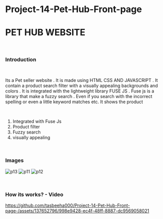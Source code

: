 # Project-14-Pet-Hub-Front-page
<h1>PET HUB WEBSITE</h1>
<br>
<h3>Introduction</h3>
<br>
<p>Its a Pet seller website . It is made using HTML CSS AND JAVASCRIPT . It contain a product search filter with a visually appealing backgrounds and colors . It is integrated with the lightweight library FUSE JS . Fuse js is a library that make a fuzzy search . Even if you search with the incorrect spelling or even a little keyword matches etc. It shows the product</p>
<br>
  <ol>
        <li>Integrated with Fuse Js </li>
        <li>Product filter</li>
        <li>Fuzzy search</li>
     <li>visually appealing</li>
    </ol>
    <br>
    <h3>Images</h3>

  

![p13](https://github.com/tasbeeha000/Project-14-Pet-Hub-Front-page-/assets/137652796/582931c3-f753-4923-8ae6-f29b7a1d824a)
![p11](https://github.com/tasbeeha000/Project-14-Pet-Hub-Front-page-/assets/137652796/afafaa13-45a3-47e4-91bb-6cf59a6f732a)
![p12](https://github.com/tasbeeha000/Project-14-Pet-Hub-Front-page-/assets/137652796/83824331-70a6-41dd-a56e-abf906980005)

<br>

<h3>How its works? - Video</h3>

https://github.com/tasbeeha000/Project-14-Pet-Hub-Front-page-/assets/137652796/998e9428-ec4f-48ff-8887-dc9569058021

